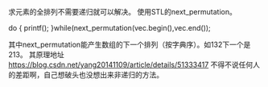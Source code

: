 求元素的全排列不需要递归就可以解决。
使用STL的next_permutation。

do
{
  printf();
 }while(next_permutation(vec.begin(),vec.end());
 
 其中next_permutation能产生数组的下一个排列（按字典序）。如132下一个是213。
 其原理地址
 https://blog.csdn.net/yang20141109/article/details/51333417
 不得不说任何人的差距啊，自己想破头也没想出来非递归的方法。
